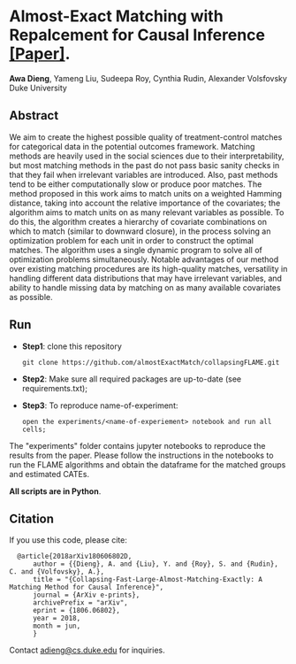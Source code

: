 # Almost-Exact Matching with Repalcement for Causal Inference [[Paper]](https://arxiv.org/abs/1806.06802). 
**Awa Dieng**, Yameng Liu, Sudeepa Roy, Cynthia Rudin, Alexander Volsfovsky <br>
Duke University

## Abstract
We aim to create the highest possible quality of treatment-control matches for categorical data in the potential outcomes framework. Matching methods are heavily used in the social sciences due to their interpretability, but most matching methods in the past do not pass basic sanity checks in that they fail when irrelevant variables are introduced. Also, past methods tend to be either computationally slow or produce poor matches. The method proposed in this work aims to match units on a weighted Hamming distance, taking into account the relative importance of the covariates; the algorithm aims to match units on as many relevant variables as possible. To do this, the algorithm creates a hierarchy of covariate combinations on which to match (similar to downward closure), in the process solving an optimization problem for each unit in order to construct the optimal matches. The algorithm uses a single dynamic program to solve all of optimization problems simultaneously. Notable advantages of our method over existing matching procedures are its high-quality matches, versatility in handling different data distributions that may have irrelevant variables, and ability to handle missing data by matching on as many available covariates as possible.

## Run
* **Step1**: clone this repository

      git clone https://github.com/almostExactMatch/collapsingFLAME.git
      
* **Step2**: Make sure all required packages are up-to-date (see requirements.txt);

* **Step3**: To reproduce name-of-experiment: 
 
      open the experiments/<name-of-experiement> notebook and run all cells;
      
The "experiments" folder contains jupyter notebooks to reproduce the results from the paper.
Please follow the instructions in the notebooks to run the FLAME algorithms and obtain the dataframe for the matched groups and estimated CATEs.

**All scripts are in Python**.

## Citation
If you use this code, please cite:

      @article{2018arXiv180606802D,
          author = {{Dieng}, A. and {Liu}, Y. and {Roy}, S. and {Rudin}, C. and {Volfovsky}, A.},
          title = "{Collapsing-Fast-Large-Almost-Matching-Exactly: A Matching Method for Causal Inference}",
          journal = {ArXiv e-prints},
          archivePrefix = "arXiv",
          eprint = {1806.06802},
          year = 2018,
          month = jun,
          }

Contact adieng@cs.duke.edu for inquiries.
